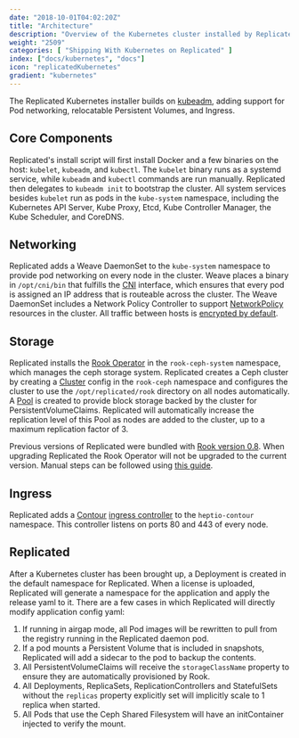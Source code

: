 ```yaml
---
date: "2018-10-01T04:02:20Z"
title: "Architecture"
description: "Overview of the Kubernetes cluster installed by Replicated"
weight: "2509"
categories: [ "Shipping With Kubernetes on Replicated" ]
index: ["docs/kubernetes", "docs"]
icon: "replicatedKubernetes"
gradient: "kubernetes"
---
```


The Replicated Kubernetes installer builds on [kubeadm](https://kubernetes.io/docs/setup/independent/create-cluster-kubeadm/), adding support for Pod networking, relocatable Persistent Volumes, and Ingress.

## Core Components
Replicated's install script will first install Docker and a few binaries on the host: `kubelet`, `kubeadm`, and `kubectl`.
The `kubelet` binary runs as a systemd service, while `kubeadm` and `kubectl` commands are run manually.
Replicated then delegates to `kubeadm init` to bootstrap the cluster.
All system services besides `kubelet` run as pods in the `kube-system` namespace, including the Kubernetes API Server, Kube Proxy, Etcd, Kube Controller Manager, the Kube Scheduler, and CoreDNS.

## Networking

Replicated adds a Weave DaemonSet to the `kube-system` namespace to provide pod networking on every node in the cluster.
Weave places a binary in `/opt/cni/bin` that fulfills the [CNI](https://kubernetes.io/docs/concepts/extend-kubernetes/compute-storage-net/network-plugins/#cni) interface, which ensures that every pod is assigned an IP address that is routeable across the cluster.
The Weave DaemonSet includes a Network Policy Controller to support [NetworkPolicy](https://kubernetes.io/docs/concepts/services-networking/network-policies/) resources in the cluster.
All traffic between hosts is [encrypted by default](/docs/kubernetes/customer-installations/networking/#encryption).

## Storage

Replicated installs the [Rook Operator](https://rook.io/) in the `rook-ceph-system` namespace, which manages the ceph storage system.
Replicated creates a Ceph cluster by creating a [Cluster](https://rook.io/docs/rook/v1.0/ceph-cluster-crd.html) config in the `rook-ceph` namespace and configures the cluster to use the `/opt/replicated/rook` directory on all nodes automatically.
A [Pool](https://rook.io/docs/rook/v1.0/ceph-pool-crd.html) is created to provide block storage backed by the cluster for PersistentVolumeClaims.
Replicated will automatically increase the replication level of this Pool as nodes are added to the cluster, up to a maximum replication factor of 3.

Previous versions of Replicated were bundled with [Rook version 0.8](https://rook.github.io/docs/rook/v0.8/).
When upgrading Replicated the Rook Operator will not be upgraded to the current version.
Manual steps can be followed using [this guide](/docs/kubernetes/customer-installations/upgrading-rook/).

## Ingress

Replicated adds a [Contour](https://github.com/heptio/contour) [ingress controller](/docs/kubernetes/packaging-an-application/ingress/) to the `heptio-contour` namespace. This controller listens on ports 80 and 443 of every node.

## Replicated

After a Kubernetes cluster has been brought up, a Deployment is created in the default namespace for Replicated. When a license is uploaded, Replicated will generate a namespace for the application and apply the release yaml to it. There are a few cases in which Replicated will directly modify application config yaml:

1. If running in airgap mode, all Pod images will be rewritten to pull from the registry running in the Replicated daemon pod.
1. If a pod mounts a Persistent Volume that is included in snapshots, Replicated will add a sidecar to the pod to backup the contents.
1. All PersistentVolumeClaims will receive the `storageClassName` property to ensure they are automatically provisioned by Rook.
1. All Deployments, ReplicaSets, ReplicationControllers and StatefulSets without the `replicas` property explicitly set will implicitly scale to 1 replica when started.
1. All Pods that use the Ceph Shared Filesystem will have an initContainer injected to verify the mount.
